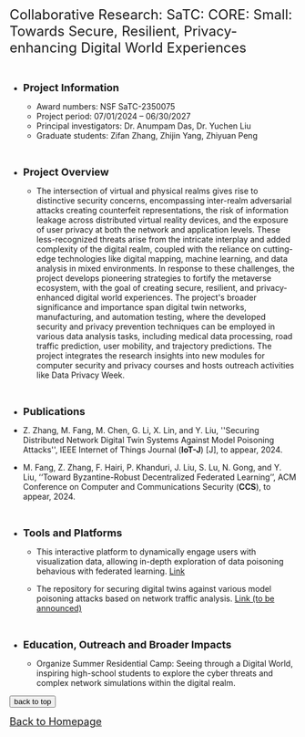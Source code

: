 
<font size=5> Collaborative Research: SaTC: CORE: Small: Towards Secure, Resilient, Privacy-enhancing Digital World Experiences </font>

&emsp;

* **<font size=4> Project Information </font>**

  * Award numbers: NSF SaTC-2350075
  * Project period: 07/01/2024 – 06/30/2027
  * Principal investigators: Dr. Anumpam Das, Dr. Yuchen Liu
  * Graduate students: Zifan Zhang, Zhijin Yang, Zhiyuan Peng
    <!-- <img alt="" src="Research8.png" width="65%" height="65%" /> -->



&emsp;
&emsp;


* **<font size=4> Project Overview </font>**

  * The intersection of virtual and physical realms gives rise to distinctive security concerns, encompassing inter-realm adversarial attacks creating counterfeit representations, the risk of information leakage across distributed virtual reality devices, and the exposure of user privacy at both the network and application levels. These less-recognized threats arise from the intricate interplay and added complexity of the digital realm, coupled with the reliance on cutting-edge technologies like digital mapping, machine learning, and data analysis in mixed environments. In response to these challenges, the project develops pioneering strategies to fortify the metaverse ecosystem, with the goal of creating secure, resilient, and privacy-enhanced digital world experiences. The project's broader significance and importance span digital twin networks, manufacturing, and automation testing, where the developed security and privacy prevention techniques can be employed in various data analysis tasks, including medical data processing, road traffic prediction, user mobility, and trajectory predictions. The project integrates the research insights into new modules for computer security and privacy courses and hosts outreach activities like Data Privacy Week.

&emsp;
&emsp;


* **<font size=4> Publications </font>**

 * Z. Zhang, M. Fang, M. Chen, G. Li, X. Lin, and Y. Liu, ''Securing Distributed Network Digital Twin Systems Against Model Poisoning Attacks'', IEEE Internet of Things Journal (**IoT-J**) \[J\], to appear, 2024. <!--**<font style="background: #44CEF6" color='white' size=2>Networks</font>**--> 
  
 * M. Fang, Z. Zhang, F. Hairi, P. Khanduri, J. Liu, S. Lu, N. Gong, and Y. Liu, ‘‘Toward Byzantine-Robust Decentralized Federated Learning’’, ACM Conference on Computer and Communications Security (**CCS**), to appear, 2024.
  

&emsp;
&emsp;


* **<font size=4> Tools and Platforms </font>**

  * This interactive platform to dynamically engage users with visualization data, allowing in-depth exploration of data poisoning behavious with federated learning. [Link](https://github.com/CathyXueqingZhang/DataPoisoningVis)

  * The repository for securing digital twins against various model poisoning attacks based on network traffic analysis. [Link (to be announced)](xxx)


&emsp;
&emsp;


* **<font size=4> Education, Outreach and Broader Impacts </font>**

  * Organize Summer Residential Camp: Seeing through a Digital World, inspiring high-school students to explore the cyber threats and complex network  simulations within the digital realm.






  <!-- <img alt="" src="sponsor6.png" width="86%" height="86%" /> -->



<div style="text-align:left">
     <a href="#top"><input type="button" value="back to top" /></a>
</div>

[<u><font size='4'>Back to Homepage</font></u>](https://yuchen-sh.github.io)

  



